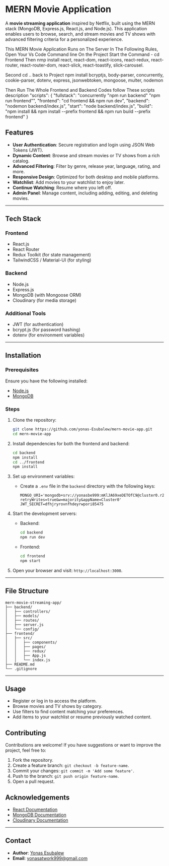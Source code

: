# MERN Movie Application

A **movie streaming application** inspired by Netflix, built using the MERN stack (MongoDB, Express.js, React.js, and Node.js). This application enables users to browse, search, and stream movies and TV shows with advanced filtering criteria for a personalized experience.

This MERN Movie Application Runs on The Server In The Following Rules,
Open Your Vs Code Command line On the Project
Start  the Command - cd Frontend
Then nmp install react,
    react-dom,
    react-icons,
    react-redux,
    react-router,
    react-router-dom,
    react-slick,
    react-toastify,
    slick-carousel.

Second cd .. back to Project 
 npm install bcryptjs,
    body-parser,
    concurrently,
    cookie-parser,
    dotenv,
    express,
    jsonwebtoken,
    mongoose,
    multer,
    nodemon

Then Run The Whole Frontend and Backend Codes follow These scripts description 
"scripts": {
    "fullstack": "concurrently \"npm run backend\" \"npm run frontend\"",
    "frontend": "cd frontend && npm run dev",
    "backend": "nodemon backend/index.js",
    "start": "node backend/index.js",
    "build": "npm install && npm install --prefix frontend && npm run build --prefix frontend"
  }
## Features

- **User Authentication**: Secure registration and login using JSON Web Tokens (JWT).
- **Dynamic Content**: Browse and stream movies or TV shows from a rich catalog.
- **Advanced Filtering**: Filter by genre, release year, language, rating, and more.
- **Responsive Design**: Optimized for both desktop and mobile platforms.
- **Watchlist**: Add movies to your watchlist to enjoy later.
- **Continue Watching**: Resume where you left off.
- **Admin Panel**: Manage content, including adding, editing, and deleting movies.

---

## Tech Stack

### Frontend
- React.js
- React Router
- Redux Toolkit (for state management)
- TailwindCSS / Material-UI (for styling)

### Backend
- Node.js
- Express.js
- MongoDB (with Mongoose ORM)
- Cloudinary (for media storage)

### Additional Tools
- JWT (for authentication)
- bcrypt.js (for password hashing)
- dotenv (for environment variables)

---

## Installation

### Prerequisites
Ensure you have the following installed:
- [Node.js](https://nodejs.org/)
- [MongoDB](https://www.mongodb.com/)

### Steps

1. Clone the repository:
   ```bash
   git clone https://github.com/yonas-Esubalew/mern-movie-app.git
   cd mern-movie-app
   ```

2. Install dependencies for both the frontend and backend:
   ```bash
   cd backend
   npm install
   cd ../frontend
   npm install
   ```

3. Set up environment variables:
   - Create a `.env` file in the `backend` directory with the following keys:
     ```env
     MONGO_URI='mongodb+srv://yonasbe999:mKlJA69xeDETOfC9@cluster0.r24523p.mongodb.net/moviesApp?retryWrites=true&w=majority&appName=Cluster0'
     JWT_SECRET=dfhjryrovnfhdeyrwpori85475
     ```

4. Start the development servers:
   - Backend:
     ```bash
     cd backend
     npm run dev
     ```
   - Frontend:
     ```bash
     cd frontend
     npm start
     ```

5. Open your browser and visit: `http://localhost:3000`.

---

## File Structure

```
mern-movie-streaming-app/
├── backend/
│   ├── controllers/
│   ├── models/
│   ├── routes/
│   ├── server.js
│   └── config/
├── frontend/
│   ├── src/
│   │   ├── components/
│   │   ├── pages/
│   │   ├── redux/
│   │   ├── App.js
│   │   └── index.js
├── README.md
└── .gitignore
```

---

## Usage

- Register or log in to access the platform.
- Browse movies and TV shows by category.
- Use filters to find content matching your preferences.
- Add items to your watchlist or resume previously watched content.


## Contributing

Contributions are welcome! If you have suggestions or want to improve the project, feel free to:

1. Fork the repository.
2. Create a feature branch: `git checkout -b feature-name`.
3. Commit your changes: `git commit -m 'Add some feature'`.
4. Push to the branch: `git push origin feature-name`.
5. Open a pull request.


## Acknowledgements

- [React Documentation](https://reactjs.org/docs/getting-started.html)
- [MongoDB Documentation](https://www.mongodb.com/docs/)
- [Cloudinary Documentation](https://cloudinary.com/documentation)

---

## Contact

- **Author**: [Yonas Esubalew](https://github.com/Yonas-Esubalew)
- **Email**: yonasatwork999@gmail.com


    
